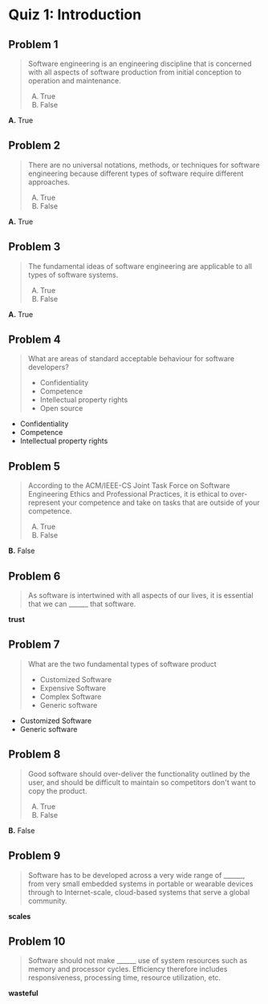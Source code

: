 <style type="text/css">ol { list-style-type: upper-alpha; }</style>

# Quiz 1: Introduction

## Problem 1

> Software engineering is an engineering discipline that is concerned with all
  aspects of software production from initial conception to operation and
  maintenance.
>
> 1.  True
> 1.  False

**A.** True

## Problem 2

> There are no universal notations, methods, or techniques for software
  engineering because different types of software require different approaches.
>
> 1.  True
> 1.  False

**A.** True

## Problem 3

> The fundamental ideas of software engineering are applicable to all types of
  software systems.
>
> 1.  True
> 1.  False

**A.** True

## Problem 4

> What are areas of standard acceptable behaviour for software developers?
>
> - Confidentiality
> - Competence
> - Intellectual property rights
> - Open source

- Confidentiality
- Competence
- Intellectual property rights

## Problem 5

> According to the ACM/IEEE-CS Joint Task Force on Software Engineering Ethics
  and Professional Practices, it is ethical to over-represent your competence
  and take on tasks that are outside of your competence.
>
> 1.  True
> 1.  False

**B.** False

## Problem 6

> As software is intertwined with all aspects of our lives, it is essential that
  we can ______ that software.

**trust**

## Problem 7

> What are the two fundamental types of software product
>
> - Customized Software
> - Expensive Software
> - Complex Software
> - Generic software

- Customized Software
- Generic software

## Problem 8

> Good software should over-deliver the functionality outlined by the user, and
  should be difficult to maintain so competitors don't want to copy the product.
>
> 1.  True
> 1.  False

**B.** False

## Problem 9

> Software has to be developed across a very wide range of ______, from very
  small embedded systems in portable or wearable devices through to
  Internet-scale, cloud-based systems that serve a global community.

**scales**

## Problem 10

> Software should not make ______ use of system resources such as memory and
  processor cycles. Efficiency therefore includes responsiveness, processing
  time, resource utilization, etc.

**wasteful**

